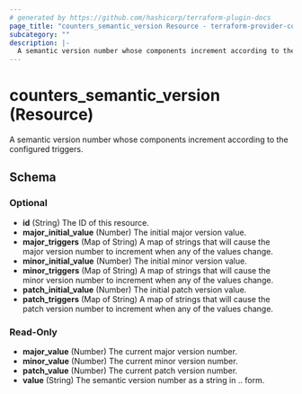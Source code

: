 ```yaml
---
# generated by https://github.com/hashicorp/terraform-plugin-docs
page_title: "counters_semantic_version Resource - terraform-provider-counters"
subcategory: ""
description: |-
  A semantic version number whose components increment according to the configured triggers.
---
```


# counters_semantic_version (Resource)

A semantic version number whose components increment according to the configured triggers.



<!-- schema generated by tfplugindocs -->
## Schema

### Optional

- **id** (String) The ID of this resource.
- **major_initial_value** (Number) The initial major version value.
- **major_triggers** (Map of String) A map of strings that will cause the major version number to increment when any of the values change.
- **minor_initial_value** (Number) The initial minor version value.
- **minor_triggers** (Map of String) A map of strings that will cause the minor version number to increment when any of the values change.
- **patch_initial_value** (Number) The initial patch version value.
- **patch_triggers** (Map of String) A map of strings that will cause the patch version number to increment when any of the values change.

### Read-Only

- **major_value** (Number) The current major version number.
- **minor_value** (Number) The current minor version number.
- **patch_value** (Number) The current patch version number.
- **value** (String) The semantic version number as a string in <major>.<minor>.<patch> form.


